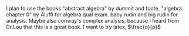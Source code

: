 I plan to use the books "abstract algebra" by dummit and foote, "algebra: chapter 0" by Aluffi for algebra qual exam.
baby rudin and big rudin for analysis. Maybe also conway's complex analysis, because I heard from Dr.Lou that this is a great book. 
I want to try latex, $\frac{q}{p}$
